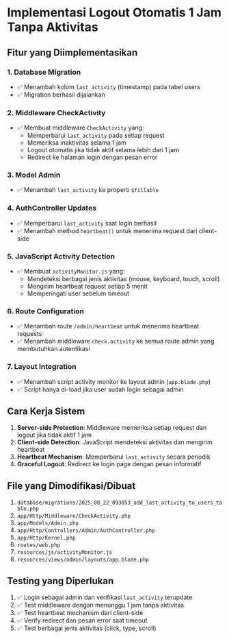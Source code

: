 # Implementasi Logout Otomatis 1 Jam Tanpa Aktivitas

## Fitur yang Diimplementasikan

### 1. Database Migration
- ✅ Menambah kolom `last_activity` (timestamp) pada tabel users
- ✅ Migration berhasil dijalankan

### 2. Middleware CheckActivity
- ✅ Membuat middleware `CheckActivity` yang:
  - Memperbarui `last_activity` pada setiap request
  - Memeriksa inaktivitas selama 1 jam
  - Logout otomatis jika tidak aktif selama lebih dari 1 jam
  - Redirect ke halaman login dengan pesan error

### 3. Model Admin
- ✅ Menambah `last_activity` ke properti `$fillable`

### 4. AuthController Updates
- ✅ Memperbarui `last_activity` saat login berhasil
- ✅ Menambah method `heartbeat()` untuk menerima request dari client-side

### 5. JavaScript Activity Detection
- ✅ Membuat `activityMonitor.js` yang:
  - Mendeteksi berbagai jenis aktivitas (mouse, keyboard, touch, scroll)
  - Mengirim heartbeat request setiap 5 menit
  - Memperingati user sebelum timeout

### 6. Route Configuration
- ✅ Menambah route `/admin/heartbeat` untuk menerima heartbeat requests
- ✅ Menambah middleware `check.activity` ke semua route admin yang membutuhkan autentikasi

### 7. Layout Integration
- ✅ Menambah script activity monitor ke layout admin (`app.blade.php`)
- ✅ Script hanya di-load jika user sudah login sebagai admin

## Cara Kerja Sistem

1. **Server-side Protection**: Middleware memeriksa setiap request dan logout jika tidak aktif 1 jam
2. **Client-side Detection**: JavaScript mendeteksi aktivitas dan mengirim heartbeat
3. **Heartbeat Mechanism**: Memperbarui `last_activity` secara periodik
4. **Graceful Logout**: Redirect ke login page dengan pesan informatif

## File yang Dimodifikasi/Dibuat

1. `database/migrations/2025_08_22_093853_add_last_activity_to_users_table.php`
2. `app/Http/Middleware/CheckActivity.php`
3. `app/Models/Admin.php`
4. `app/Http/Controllers/Admin/AuthController.php`
5. `app/Http/Kernel.php`
6. `routes/web.php`
7. `resources/js/activityMonitor.js`
8. `resources/views/admin/layouts/app.blade.php`

## Testing yang Diperlukan

1. ✅ Login sebagai admin dan verifikasi `last_activity` terupdate
2. ✅ Test middleware dengan menunggu 1 jam tanpa aktivitas
3. ✅ Test heartbeat mechanism dari client-side
4. ✅ Verify redirect dan pesan error saat timeout
5. ✅ Test berbagai jenis aktivitas (click, type, scroll)
